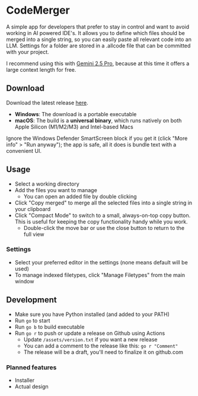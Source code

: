 # CodeMerger

A simple app for developers that prefer to stay in control and want to avoid working in AI powered IDE's. It allows you to define which files should be merged into a single string, so you can easily paste all relevant code into an LLM. Settings for a folder are stored in a .allcode file that can be committed with your project.

I recommend using this with [Gemini 2.5 Pro](https://aistudio.google.com/prompts/new_chat), because at this time it offers a large context length for free.

## Download

Download the latest release [here](https://github.com/DrSiemer/codemerger/releases).

- **Windows**: The download is a portable executable
- **macOS**: The build is a **universal binary**, which runs natively on both Apple Silicon (M1/M2/M3) and Intel-based Macs

Ignore the Windows Defender SmartScreen block if you get it (click "More info" > "Run anyway"); the app is safe, all it does is bundle text with a convenient UI.

## Usage

- Select a working directory
- Add the files you want to manage
    - You can open an added file by double clicking
- Click "Copy merged" to merge all the selected files into a single string in your clipboard
- Click "Compact Mode" to switch to a small, always-on-top copy button. This is useful for keeping the copy functionality handy while you work.
    - Double-click the move bar or use the close button to return to the full view

### Settings

- Select your preferred editor in the settings (none means default will be used)
- To manage indexed filetypes, click "Manage Filetypes" from the main window

## Development

- Make sure you have Python installed (and added to your PATH)
- Run `go` to start
- Run `go b` to build executable
- Run `go r` to push or update a release on Github using Actions
    - Update `/assets/version.txt` if you want a new release
    - You can add a comment to the release like this: `go r "Comment"`
    - The release will be a draft, you'll need to finalize it on github.com

### Planned features

- Installer
- Actual design